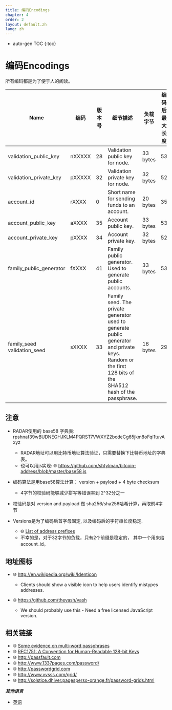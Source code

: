 ```yaml
---
title: 编码Encodings
chapter: 4
order: 2
layout: default.zh
lang: zh
---
```


* auto-gen TOC
{:toc}

# 编码Encodings

所有编码都是为了便于人的阅读。

|Name|编码|版本号|细节描述|负载字节|编码后最大长度|
|--|--|--|--|--|--|
|validation_public_key	|nXXXXX	|28	|Validation public key for node.	|33 bytes	|53|
|validation_private_key	|pXXXXX	|32	|Validation private key for node.	|32 bytes	|52|
|account_id	|rXXXX	|0	|Short name for sending funds to an account.	|20 bytes	|35|
|account_public_key	|aXXXX	|35	|Account public key.	|33 bytes	|53|
|account_private_key	|pXXXX	|34	|Account private key.	|32 bytes	|52|
|family_public_generator	|fXXXX	|41	|Family public generator. <br> Used to generate public accounts.	|33 bytes	|53|
|family_seed <br> validation_seed	|sXXXX	|33	|Family seed. The private generator used to generate public generator and private keys. Random or the first 128 bits of the SHA512 hash of the passphrase.	|16 bytes	|29|

## 注意

* RADAR使用的 base58 字典表: rpshnaf39wBUDNEGHJKLM4PQRST7VWXYZ2bcdeCg65jkm8oFqi1tuvAxyz

  * RADAR地址可以用比特币地址算法验证，只需要替换下比特币地址的字典表。
  * 也可以用js实现: 🌐  <https://github.com/shtylman/bitcoin-address/blob/master/base58.js>

* 编码算法是用base58算法计算： version + payload + 4 byte checksum

  * 4字节的校验码能够减少拼写等错误率到 2^32分之一

* 校验码是对 version and payload 做 sha256/sha256哈希计算，再取前4字节
* Versions是为了编码后首字母固定, 以及编码后的字符串长度稳定.

  * 🌐 [List of address prefixes](https://en.bitcoin.it/wiki/List_of_address_prefixes)
  * 不幸的是，对于32字节的负载，只有2个前缀是稳定的， 其中一个用来给account_id。

## 地址图标

* 🌐 <http://en.wikipedia.org/wiki/Identicon>

  * Clients should show a visible icon to help users identify mistypes addresses.

* 🌐 <https://github.com/thevash/vash>

  * We should probably use this - Need a free licensed JavaScript version.

## 相关链接

* 🌐 [Some evidence on multi-word passphrases](http://www.lightbluetouchpaper.org/2012/03/07/some-evidence-on-multi-word-passphrases/)
* 🌐 [RFC1751: A Convention for Human-Readable 128-bit Keys](http://tools.ietf.org/html/rfc1751)
* 🌐 <http://passfault.com>
* 🌐 <http://www.1337pages.com/password/>
* 🌐 <http://passwordgrid.com>
* 🌐 <http://www.vvsss.com/grid/>
* 🌐 <http://solstice.dhiver.pagesperso-orange.fr/password-grids.html>

***其他语言***

* [英语](/en/ds/encodings)

